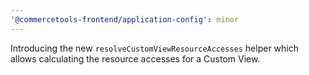 ```yaml
---
'@commercetools-frontend/application-config': minor
---
```


Introducing the new `resolveCustomViewResourceAccesses` helper which allows calculating the resource accesses for a Custom View.
